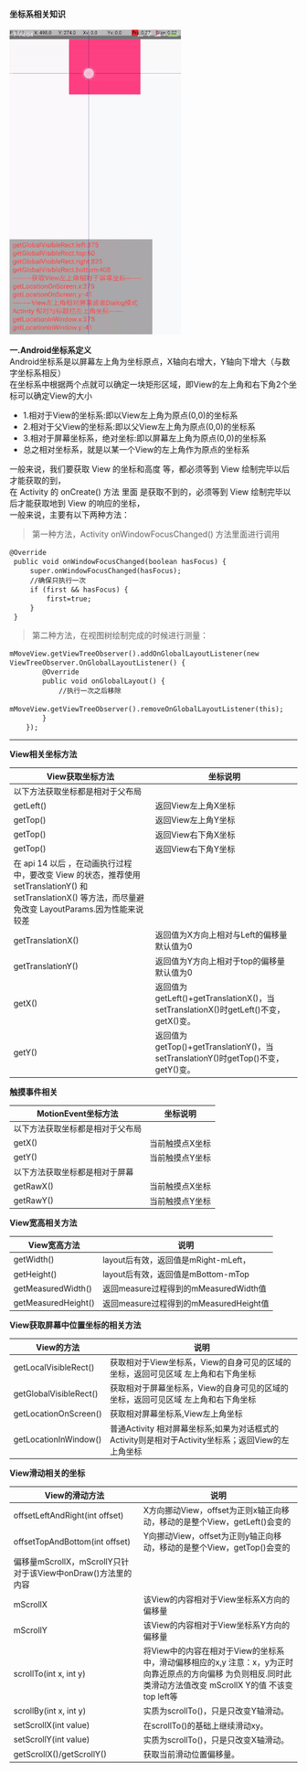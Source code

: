 ﻿#### 坐标系相关知识


![img](https://raw.githubusercontent.com/bux-git/CustomView/master/Coordinate/coordinate.gif)   

__一.Android坐标系定义__  
Android坐标系是以屏幕左上角为坐标原点，X轴向右增大，Y轴向下增大（与数字坐标系相反）  
在坐标系中根据两个点就可以确定一块矩形区域，即View的左上角和右下角2个坐标可以确定View的大小  
* 1.相对于View的坐标系:即以View左上角为原点(0,0)的坐标系      
* 2.相对于父View的坐标系:即以父View左上角为原点(0,0)的坐标系       
* 3.相对于屏幕坐标系，绝对坐标:即以屏幕左上角为原点(0,0)的坐标系     
* 总之相对坐标系，就是以某一个View的左上角作为原点的坐标系

一般来说，我们要获取 View 的坐标和高度 等，都必须等到 View 绘制完毕以后才能获取的到，   
在 Activity 的 onCreate() 方法 里面 是获取不到的，必须等到 View 绘制完毕以后才能获取地到 View 的响应的坐标，    
一般来说，主要有以下两种方法： 
>    第一种方法，Activity onWindowFocusChanged() 方法里面进行调用

    @Override
     public void onWindowFocusChanged(boolean hasFocus) {
         super.onWindowFocusChanged(hasFocus);
         //确保只执行一次
         if (first && hasFocus) {
             first=true;
         }
     }
>第二种方法，在视图树绘制完成的时候进行测量：

    mMoveView.getViewTreeObserver().addOnGlobalLayoutListener(new ViewTreeObserver.OnGlobalLayoutListener() {
            @Override
            public void onGlobalLayout() {
                //执行一次之后移除
                mMoveView.getViewTreeObserver().removeOnGlobalLayoutListener(this);
            }
        });

-------------
__View相关坐标方法__  

View获取坐标方法  | 坐标说明|
--------- | --------|
以下方法获取坐标都是相对于父布局|
getLeft()  |返回View左上角X坐标 |
getTop()  | 返回View左上角Y坐标 |
getTop()  | 返回View右下角X坐标 |
getTop()  | 返回View右下角Y坐标 |
在 api 14 以后 ，在动画执行过程中，要改变 View 的状态，推荐使用 setTranslationY() 和 setTranslationX() 等方法，而尽量避免改变 LayoutParams.因为性能来说较差|
getTranslationX()  | 返回值为X方向上相对与Left的偏移量 默认值为0| 
getTranslationY()  | 返回值为Y方向上相对于top的偏移量 默认值为0| 
getX()  | 返回值为getLeft()+getTranslationX()，当setTranslationX()时getLeft()不变，getX()变。 |
getY()  | 返回值为getTop()+getTranslationY()，当setTranslationY()时getTop()不变，getY()变。 |       

__触摸事件相关__  

MotionEvent坐标方法  | 坐标说明|
--------- | --------|
以下方法获取坐标都是相对于父布局|
getX()  |当前触摸点X坐标 |
getY()  | 当前触摸点Y坐标 |
以下方法获取坐标都是相对于屏幕|
getRawX()  | 当前触摸点X坐标 |
getRawY()  | 当前触摸点Y坐标 |

__View宽高相关方法__
    
View宽高方法  | 说明|
--------- | --------|
getWidth()  |layout后有效，返回值是mRight-mLeft，|
getHeight()  | layout后有效，返回值是mBottom-mTop |
getMeasuredWidth()  | 返回measure过程得到的mMeasuredWidth值 |
getMeasuredHeight()  | 返回measure过程得到的mMeasuredHeight值|

__View获取屏幕中位置坐标的相关方法__
    
View的方法  | 说明|
--------- | --------|
getLocalVisibleRect()  |获取相对于View坐标系，View的自身可见的区域的坐标，返回可见区域 左上角和右下角坐标|
getGlobalVisibleRect()  | 获取相对于屏幕坐标系，View的自身可见的区域的坐标，返回可见区域 左上角和右下角坐标|
getLocationOnScreen()  | 获取相对屏幕坐标系,View左上角坐标|
getLocationInWindow()  | 普通Activity 相对屏幕坐标系;如果为对话框式的Activity则是相对于Activity坐标系；返回View的左上角坐标|

__View滑动相关的坐标__    

 View的滑动方法  | 说明|
 --------- | --------|
 offsetLeftAndRight(int offset) |X方向挪动View，offset为正则x轴正向移动，移动的是整个View，getLeft()会变的|
 offsetTopAndBottom(int offset)  | Y向挪动View，offset为正则y轴正向移动，移动的是整个View，getTop()会变的 |
  偏移量mScrollX，mScrollY只针对于该View中onDraw()方法里的内容|
   mScrollX | 该View的内容相对于View坐标系X方向的偏移量|
   mScrollY | 该View的内容相对于View坐标系Y方向的偏移量|
 scrollTo(int x, int y)  |将View中的内容在相对于View的坐标系中，滑动偏移相应的x,y 注意：x，y为正时向靠近原点的方向偏移 为负则相反.同时此类滑动方法值改变 mScrollX Y的值 不该变top left等|
scrollBy(int x, int y) | 实质为scrollTo()，只是只改变Y轴滑动。|
setScrollX(int value) | 在scrollTo()的基础上继续滑动xy。|
setScrollY(int value) | 实质为scrollTo()，只是只改变X轴滑动。|
getScrollX()/getScrollY() | 获取当前滑动位置偏移量。|